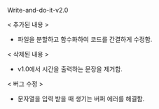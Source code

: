 Write-and-do-it-v2.0

< 추가된 내용 >
- 파일을 분할하고 함수화하여 코드를 간결하게 수정함.


< 삭제된 내용 >
- v1.0에서 시간을 출력하는 문장을 제거함.


< 버그 수정 >
- 문자열을 입력 받을 때 생기는 버퍼 에러를 해결함.
